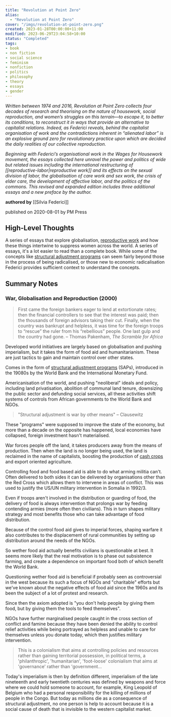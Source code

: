 ```yaml
---
title: "Revolution at Point Zero"
alias:
  - "Revolution at Point Zero"
cover: "/imgs/revolution-at-point-zero.png"
created: 2023-01-28T00:00:00+11:00
modified: 2023-06-29T23:04:58+10:00
status: "Completed"
tags:
- book
- non fiction
- social science
- feminism
- nonfiction
- politics
- philosophy
- theory
- essays
- gender
---
```


*Written between 1974 and 2016, Revolution at Point Zero collects four decades of research and theorising on the nature of housework, social reproduction, and women’s struggles on this terrain—to escape it, to better its conditions, to reconstruct it in ways that provide an alternative to capitalist relations. Indeed, as Federici reveals, behind the capitalist organisation of work and the contradictions inherent in “alienated labor” is an explosive ground zero for revolutionary practice upon which are decided the daily realities of our collective reproduction.* 

*Beginning with Federici’s organisational work in the Wages for Housework movement, the essays collected here unravel the power and politics of wide but related issues including the international restructuring of [[reproductive-labor|reproductive work]] and its effects on the sexual division of labor, the globalisation of care work and sex work, the crisis of elder care, the development of affective labor, and the politics of the commons. This revised and expanded edition includes three additional essays and a new preface by the author.*

**authored by** [[Silvia Federici]]

published on 2020-08-01 by PM Press

## High-Level Thoughts

A series of essays that explore globalisation, [reproductive work](reproductive-labor.md) and how these things intertwine to suppress women across the world. A series of essays, it's a lot easier to read than a complete book. While some of the concepts like [structural adjustment programs](notes/structural-adjustment-programs.md) can seem fairly beyond those in the process of being radicalised, or those new to economic radicalisation Federici provides sufficient context to understand the concepts.

## Summary Notes

### War, Globalisation and Reproduction (2000)

> First came the foreign bankers eager to lend at extortionate rates; then the financial controllers to see that the interest was paid; then the thousands of foreign advisors taking their cut. Finally, when the country was bankrupt and helpless, it was time for the foreign troops to “rescue” the ruler from his “rebellious” people. One last gulp and the country had gone.
> – Thomas Pakenham, _The Scramble for Africa_

Developed world initiatives are largely based on globalisation and pushing imperialism, but it takes the form of food aid and humanitarianism. These are just tactics to gain and maintain control over other states.

Comes in the form of [structural adjustment programs](notes/structural-adjustment-programs.md) (SAPs), introduced in the 19080s by the World Bank and the International Monetary Fund.

Americanisation of the world, and pushing "neoliberal" ideals and policy, including land privatisation, abolition of communal land tenure, downsizing the public sector and defunding social services, all these activities shift systems of controls from African governments to the World Bank and NGOs.

> "Structural adjustment is war by other means"
> – Clausewitz

 These "programs" were supposed to improve the state of the economy, but more than a decade on the opposite has happened, local economies have collapsed, foreign investment hasn't materialised. 
 
War forces people off the land, it takes producers away from the means of production. Then when the land is no longer being used, the land is reclaimed in the name of capitalists, boosting the production of [cash crops](notes/cash-crops.md) and export oriented agriculture.

Controlling food and food based aid is able to do what arming militia can't. Often delivered to both sides it can be delivered by organisations other than the Red Cross which allows them to intervene in areas of conflict. This was used to justify the US/UN military intervention in Somalia in 1992/3.

Even if troops aren't involved in the distribution or guarding of food, the delivery of food is always intervention that prolongs war by feeding contending armies (more often then civilians). This in turn shapes military strategy and most benefits those who can take advantage of food distribution.

Because of the control food aid gives to imperial forces, shaping warfare it also contributes to the displacement of rural communities by setting up distribution around the needs of the NGOs.

So wether food aid actually benefits civilians is questionable at best. It seems more likely that the real motivation is to phase out subsistence farming, and create a dependence on important food both of which benefit the World Bank.

Questioning wether food aid is beneficial if probably seen as controversial in the west because its such a focus of NGOs and "charitable" efforts but we've known about the negative effects of food aid since the 1960s and its been the subject of a lot of protest and research.

Since then the axiom adopted is "you don't help people by giving them food, but by giving them the tools to feed themselves".

NGOs have further marginalised people caught in the cross section of conflict and famine because they have been denied the ability to control relief activities while being portrayed as helpless and unable to care for themselves unless you donate today, which then justifies military intervention.

> This is a colonialism that aims at controlling policies and resources rather than gaining territorial possession, in political terms, a 'philanthropic', 'humanitarian', 'foot-loose' colonialism that aims at 'governance' rather than 'government…

Today's imperialism is then by definition different, imperialism of the late nineteenth and early twentieth centuries was defined by weapons and force where we could hold someone to account, for example, King Leopold of Belgium who had a personal responsibility for the killing of millions of people in the Congo. But today as millions die as a consequence of structural adjustment, no one person is help to account because it is a social cause of death that is invisible to the western capitalist market.